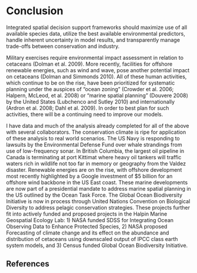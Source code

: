 Conclusion
==========

Integrated spatial decision support frameworks should maximize use of
all available species data, utilize the best available environmental
predictors, handle inherent uncertainty in model results, and
transparently manage trade-offs between conservation and industry.

Military exercises require environmental impact assessment in relation
to cetaceans (Dolman et al. 2009). More recently, facilities for
offshore renewable energies, such as wind and wave, pose another
potential impact on cetaceans (Dolman and Simmonds 2010). All of these
human activities, which continue to be on the rise, have been
prioritized for systematic planning under the auspices of “ocean zoning”
(Crowder et al. 2006; Halpern, McLeod, et al. 2008) or “marine spatial
planning” (Douvere 2008) by the United States (Lubchenco and Sutley
2010) and internationally (Ardron et al. 2008; Dahl et al. 2009). In
order to best plan for such activities, there will be a continuing need
to improve our models.

I have data and much of the analysis already completed for all of the
above with several collaborators. The conservation climate is ripe for
application of these analysis to real world scenarios. The US Navy is
responding to lawsuits by the Environmental Defense Fund over whale
strandings from use of low-frequency sonar. In British Columbia, the
largest oil pipeline in Canada is terminating at port Kittimat where
heavy oil tankers will traffic waters rich in wildlife not too far in
memory or geography from the Valdez disaster. Renewable energies are on
the rise, with offshore development most recently highlighted by a
Google investment of \$5 billion for an offshore wind backbone in the US
East coast. These marine developments are now part of a presidential
mandate to address marine spatial planning in the US outlined by the
Ocean Task Force. The Global Ocean Biodiversity Initiative is now in
process through United Nations Convention on Biological Diversity to
address pelagic conservation strategies. These projects further fit into
actively funded and proposed projects in the Halpin Marine Geospatial
Ecology Lab: 1) NASA funded SDSS for Integrating Ocean Observing Data to
Enhance Protected Species, 2) NASA proposed Forecasting of climate
change and its effect on the abundance and distribution of cetaceans
using downscaled output of IPCC class earth system models, and 3) Census
funded Global Ocean Biodiversity Initiative.

References
----------
